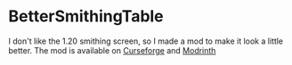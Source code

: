 # BetterSmithingTable
I don't like the 1.20 smithing screen, so I made a mod to make it look a little better.
The mod is available on [Curseforge](https://www.curseforge.com/minecraft/mc-mods/bettersmithingtable-fabric) and [Modrinth](https://modrinth.com/mod/bettersmithingtable)
